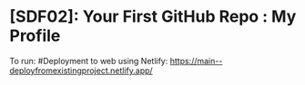# [SDF02]: Your First GitHub Repo : My Profile

To run:
#Deployment to web using Netlify: https://main--deployfromexistingproject.netlify.app/
